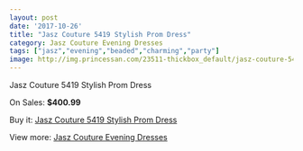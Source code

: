 ```yaml
---
layout: post
date: '2017-10-26'
title: "Jasz Couture 5419 Stylish Prom Dress"
category: Jasz Couture Evening Dresses
tags: ["jasz","evening","beaded","charming","party"]
image: http://img.princessan.com/23511-thickbox_default/jasz-couture-5419-stylish-prom-dress.jpg
---
```

Jasz Couture 5419 Stylish Prom Dress

On Sales: **$400.99**
<a href="https://www.princessan.com/en/10664-jasz-couture-5419-stylish-prom-dress.html"><amp-img layout="responsive" width="600" height="600" src="//img.princessan.com/23511-thickbox_default/jasz-couture-5419-stylish-prom-dress.jpg" alt="Jasz Couture 5419 Stylish Prom Dress 0" /></a>
<a href="https://www.princessan.com/en/10664-jasz-couture-5419-stylish-prom-dress.html"><amp-img layout="responsive" width="600" height="600" src="//img.princessan.com/23514-thickbox_default/jasz-couture-5419-stylish-prom-dress.jpg" alt="Jasz Couture 5419 Stylish Prom Dress 1" /></a>
<a href="https://www.princessan.com/en/10664-jasz-couture-5419-stylish-prom-dress.html"><amp-img layout="responsive" width="600" height="600" src="//img.princessan.com/23513-thickbox_default/jasz-couture-5419-stylish-prom-dress.jpg" alt="Jasz Couture 5419 Stylish Prom Dress 2" /></a>
<a href="https://www.princessan.com/en/10664-jasz-couture-5419-stylish-prom-dress.html"><amp-img layout="responsive" width="600" height="600" src="//img.princessan.com/23512-thickbox_default/jasz-couture-5419-stylish-prom-dress.jpg" alt="Jasz Couture 5419 Stylish Prom Dress 3" /></a>

Buy it: [Jasz Couture 5419 Stylish Prom Dress](https://www.princessan.com/en/10664-jasz-couture-5419-stylish-prom-dress.html "Jasz Couture 5419 Stylish Prom Dress")

View more: [Jasz Couture Evening Dresses](https://www.princessan.com/en/82- "Jasz Couture Evening Dresses")
